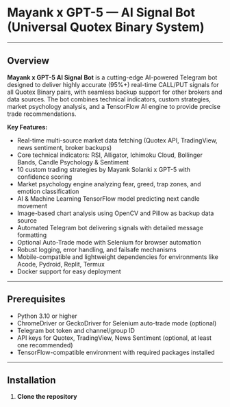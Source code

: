 # Mayank x GPT-5 — AI Signal Bot (Universal Quotex Binary System)

---

## Overview

**Mayank x GPT-5 AI Signal Bot** is a cutting-edge AI-powered Telegram bot designed to deliver highly accurate (95%+) real-time CALL/PUT signals for all Quotex Binary pairs, with seamless backup support for other brokers and data sources. The bot combines technical indicators, custom strategies, market psychology analysis, and a TensorFlow AI engine to provide precise trade recommendations.

**Key Features:**

- Real-time multi-source market data fetching (Quotex API, TradingView, news sentiment, broker backups)
- Core technical indicators: RSI, Alligator, Ichimoku Cloud, Bollinger Bands, Candle Psychology & Sentiment
- 10 custom trading strategies by Mayank Solanki x GPT-5 with confidence scoring
- Market psychology engine analyzing fear, greed, trap zones, and emotion classification
- AI & Machine Learning TensorFlow model predicting next candle movement
- Image-based chart analysis using OpenCV and Pillow as backup data source
- Automated Telegram bot delivering signals with detailed message formatting
- Optional Auto-Trade mode with Selenium for browser automation
- Robust logging, error handling, and failsafe mechanisms
- Mobile-compatible and lightweight dependencies for environments like Acode, Pydroid, Replit, Termux
- Docker support for easy deployment

---

## Prerequisites

- Python 3.10 or higher
- ChromeDriver or GeckoDriver for Selenium auto-trade mode (optional)
- Telegram bot token and channel/group ID
- API keys for Quotex, TradingView, News Sentiment (optional, at least one recommended)
- TensorFlow-compatible environment with required packages installed

---

## Installation

1. **Clone the repository**


